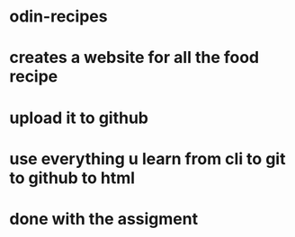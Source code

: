# odin-recipes
# creates a website for all the food recipe
# upload it to github
# use everything u learn from cli to git to github to html 
 # done with the assigment
